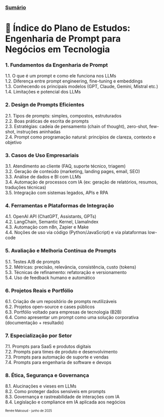 ### [Sumário](<https://maksoud.github.io/Sumário>)

# 📘 Índice do Plano de Estudos: Engenharia de Prompt para Negócios em Tecnologia

### 1. Fundamentos da Engenharia de Prompt

1.1. O que é um prompt e como ele funciona nos LLMs  
1.2. Diferença entre prompt engineering, fine-tuning e embeddings  
1.3. Conhecendo os principais modelos (GPT, Claude, Gemini, Mistral etc.)  
1.4. Limitações e potencial dos LLMs

### 2. Design de Prompts Eficientes

2.1. Tipos de prompts: simples, compostos, estruturados  
2.2. Boas práticas de escrita de prompts  
2.3. Estratégias: cadeia de pensamento (chain of thought), zero-shot, few-shot, instruções aninhadas  
2.4. Prompt como programação natural: princípios de clareza, contexto e objetivo

### 3. Casos de Uso Empresariais

3.1. Atendimento ao cliente (FAQ, suporte técnico, triagem)  
3.2. Geração de conteúdo (marketing, landing pages, email, SEO)  
3.3. Análise de dados e BI com LLMs  
3.4. Automação de processos com IA (ex: geração de relatórios, resumos, traduções técnicas)  
3.5. Integração com sistemas legados, APIs e RPA

### 4. Ferramentas e Plataformas de Integração

4.1. OpenAI API (ChatGPT, Assistants, GPTs)  
4.2. LangChain, Semantic Kernel, LlamaIndex  
4.3. Automação com n8n, Zapier e Make  
4.4. Noções de uso via código (Python/JavaScript) e via plataformas low-code

### 5. Avaliação e Melhoria Contínua de Prompts

5.1. Testes A/B de prompts  
5.2. Métricas: precisão, relevância, consistência, custo (tokens)  
5.3. Técnicas de refinamento: refatoração e versionamento  
5.4. Uso de feedback humano e automático

### 6. Projetos Reais e Portfólio

6.1. Criação de um repositório de prompts reutilizáveis  
6.2. Projetos open-source e cases públicos  
6.3. Portfólio voltado para empresas de tecnologia (B2B)  
6.4. Como apresentar um prompt como uma solução corporativa (documentação + resultado)

### 7. Especialização por Setor

7.1. Prompts para SaaS e produtos digitais  
7.2. Prompts para times de produto e desenvolvimento  
7.3. Prompts para automação de suporte e vendas  
7.4. Prompts para engenharia de software e devops

### 8. Ética, Segurança e Governança

8.1. Alucinações e vieses em LLMs  
8.2. Como proteger dados sensíveis em prompts  
8.3. Governança e rastreabilidade de interações com IA  
8.4. Legislação e compliance em IA aplicada aos negócios


<sup><sub>
Renée Maksoud - junho de 2025
</sub></sup>